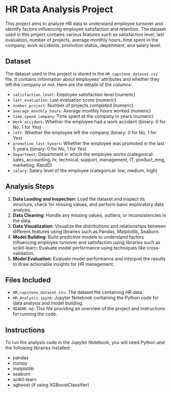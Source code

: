 # HR Data Analysis Project

This project aims to analyze HR data to understand employee turnover and identify factors influencing employee satisfaction and retention. The dataset used in this project contains various features such as satisfaction level, last evaluation, number of projects, average monthly hours, time spent in the company, work accidents, promotion status, department, and salary level.

## Dataset

The dataset used in this project is stored in the `HR_capstone_dataset.csv` file. It contains information about employees' attributes and whether they left the company or not. Here are the details of the columns:

- `satisfaction_level`: Employee satisfaction level (numeric)
- `last_evaluation`: Last evaluation score (numeric)
- `number_project`: Number of projects completed (numeric)
- `average_monthly_hours`: Average monthly hours worked (numeric)
- `time_spend_company`: Time spent at the company in years (numeric)
- `Work_accident`: Whether the employee had a work accident (binary: 0 for No, 1 for Yes)
- `left`: Whether the employee left the company (binary: 0 for No, 1 for Yes)
- `promotion_last_5years`: Whether the employee was promoted in the last 5 years (binary: 0 for No, 1 for Yes)
- `Department`: Department in which the employee works (categorical: sales, accounting, hr, technical, support, management, IT, product_mng, marketing, RandD)
- `salary`: Salary level of the employee (categorical: low, medium, high)

## Analysis Steps

1. **Data Loading and Inspection**: Load the dataset and inspect its structure, check for missing values, and perform basic exploratory data analysis.
2. **Data Cleaning**: Handle any missing values, outliers, or inconsistencies in the data.
3. **Data Visualization**: Visualize the distributions and relationships between different features using libraries such as Pandas, Matplotlib, Seaborn.
4. **Model Building**: Build predictive models to understand factors influencing employee turnover and satisfaction using libraries such as scikit-learn. Evaluate model performance using techniques like cross-validation.
5. **Model Evaluation**: Evaluate model performance and interpret the results to draw actionable insights for HR management.

## Files Included

- `HR_capstone_dataset.csv`: The dataset file containing HR data.
- `HR_Analysis.ipynb`: Jupyter Notebook containing the Python code for data analysis and model building.
- `README.md`: This file providing an overview of the project and instructions for running the code.

## Instructions

To run the analysis code in the Jupyter Notebook, you will need Python and the following libraries installed:

- pandas
- numpy
- matplotlib
- seaborn
- scikit-learn
- xgboost (if using XGBoostClassifier)
